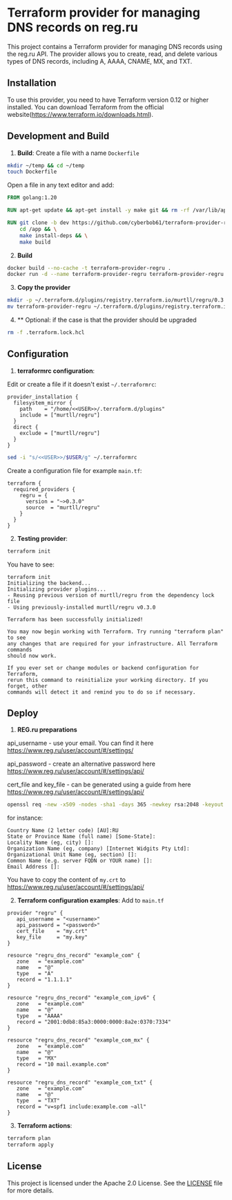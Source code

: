 # Terraform provider for managing DNS records on reg.ru

This project contains a Terraform provider for managing DNS records using the reg.ru API. The provider allows you to create, read, and delete various types of DNS records, including A, AAAA, CNAME, MX, and TXT.

## Installation

To use this provider, you need to have Terraform version 0.12 or higher installed. You can download Terraform from the official website(https://www.terraform.io/downloads.html).

## Development and Build

1. **Build**:
Create a file with a name `Dockerfile` 
```bash
mkdir ~/temp && cd ~/temp
touch Dockerfile
```
Open a file in any text editor and add:
```dockerfile
FROM golang:1.20

RUN apt-get update && apt-get install -y make git && rm -rf /var/lib/apt/lists/*

RUN git clone -b dev https://github.com/cyberbob61/terraform-provider-regru.git /app && \
    cd /app && \
    make install-deps && \
    make build 
```

2. **Build**
```bash
docker build --no-cache -t terraform-provider-regru .
docker run -d --name terraform-provider-regru terraform-provider-regru && docker cp terraform-provider-regru:/app/out/terraform-provider-regru $(pwd) && docker rm terraform-provider-regru
```

3. **Copy the provider**
```bash
mkdir -p ~/.terraform.d/plugins/registry.terraform.io/murtll/regru/0.3.0/linux_amd64/
mv terraform-provider-regru ~/.terraform.d/plugins/registry.terraform.io/murtll/regru/0.3.0/linux_amd64/
```

4. ** Optional: if the case is that the provider should be upgraded
```bash
rm -f .terraform.lock.hcl
```
   
## Configuration

1. **terraformrc configuration**:

Edit or create a file if it doesn't exist `~/.terraformrc`:

```hcl
provider_installation {
  filesystem_mirror {
    path    = "/home/<<USER>>/.terraform.d/plugins"
    include = ["murtll/regru"]
  }
  direct {
    exclude = ["murtll/regru"]
  }
}
```


```sh
sed -i "s/<<USER>>/$USER/g" ~/.terraformrc
```

Create a configuration file for example `main.tf`:
```hcl
terraform {
  required_providers { 
    regru = { 
      version = "~>0.3.0"
      source  = "murtll/regru"
    } 
  }
}
```

2. **Testing provider**:

```sh
terraform init
```

You have to see:
```
terraform init
Initializing the backend...
Initializing provider plugins...
- Reusing previous version of murtll/regru from the dependency lock file
- Using previously-installed murtll/regru v0.3.0

Terraform has been successfully initialized!

You may now begin working with Terraform. Try running "terraform plan" to see
any changes that are required for your infrastructure. All Terraform commands
should now work.

If you ever set or change modules or backend configuration for Terraform,
rerun this command to reinitialize your working directory. If you forget, other
commands will detect it and remind you to do so if necessary.
```

## Deploy

1. **REG.ru preparations**

api_username - use your email. You can find it here https://www.reg.ru/user/account/#/settings/

api_password - create an alternative password here https://www.reg.ru/user/account/#/settings/api/

cert_file and key_file - can be generated using a guide from here https://www.reg.ru/user/account/#/settings/api/
```bash
openssl req -new -x509 -nodes -sha1 -days 365 -newkey rsa:2048 -keyout my.key -out my.crt
```

for instance:
```
Country Name (2 letter code) [AU]:RU
State or Province Name (full name) [Some-State]:
Locality Name (eg, city) []:
Organization Name (eg, company) [Internet Widgits Pty Ltd]:
Organizational Unit Name (eg, section) []:
Common Name (e.g. server FQDN or YOUR name) []:
Email Address []:
```

You have to copy the content of `my.crt` to https://www.reg.ru/user/account/#/settings/api/

2. **Terraform configuration examples**:
Add to `main.tf`
```hcl
provider "regru" {
   api_username = "<username>"
   api_password = "<password>"
   cert_file    = "my.crt"
   key_file     = "my.key"
}   
   
resource "regru_dns_record" "example_com" {
   zone   = "example.com"
   name   = "@"
   type   = "A"
   record = "1.1.1.1"
}

resource "regru_dns_record" "example_com_ipv6" {
   zone   = "example.com"
   name   = "@"
   type   = "AAAA"
   record = "2001:0db8:85a3:0000:0000:8a2e:0370:7334"
}

resource "regru_dns_record" "example_com_mx" {
   zone   = "example.com"
   name   = "@"
   type   = "MX"
   record = "10 mail.example.com"
}

resource "regru_dns_record" "example_com_txt" {
   zone   = "example.com"
   name   = "@"
   type   = "TXT"
   record = "v=spf1 include:example.com ~all"
}
```

3. **Terraform actions**:

```sh
terraform plan
terraform apply
```
## License

This project is licensed under the Apache 2.0 License. See the [LICENSE](LICENSE) file for more details.
